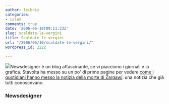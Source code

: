 ```yaml
---
author: leibniz
categories:
- islam
comments: true
date: '2006-06-10T09:11:23Z'
slug: scaldate-le-vergini
title: Scaldate le vergini
url: "/2006/06/10/scaldate-le-vergini/"
wordpress_id: 2222

---
```

[![](http://www.newsdesigner.com/blog/images/june06/NY_NYP0609t.jpg)](http://www.newsdesigner.com/blog/images/june06/NY_NYP0609.jpg)Newsdesigner è un blog affascinante, se vi piacciono i giornali e la grafica. Stavolta ha messo su un po' di prime pagine per vedere [come i quotidiani hanno messo la notizia della morte di Zarqawi](http://www.newsdesigner.com/archives/002556.php): una notizia che già tutti conoscevano.


### Newsdesigner
